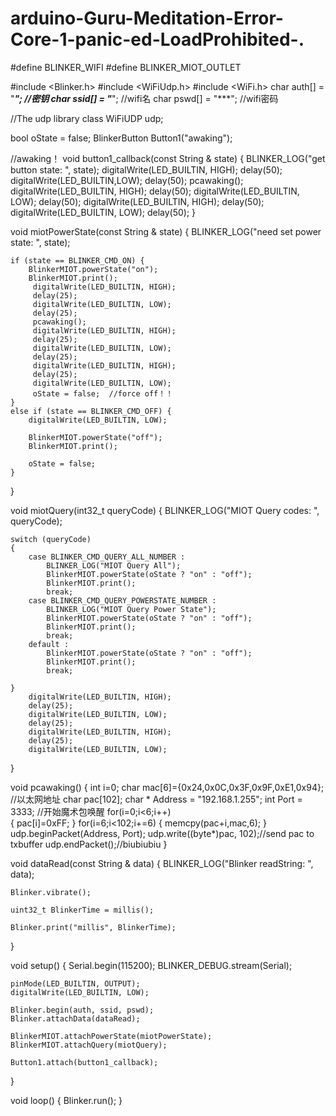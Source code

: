 # arduino-Guru-Meditation-Error-Core-1-panic-ed-LoadProhibited-.

#define BLINKER_WIFI
#define BLINKER_MIOT_OUTLET

#include <Blinker.h>
#include <WiFiUdp.h>
#include <WiFi.h>
char auth[] = "***"; //密钥
char ssid[] = "***"; //wifi名
char pswd[] = "***"; //wifi密码

//The udp library class
WiFiUDP udp;

bool oState = false;
BlinkerButton Button1("awaking");

//awaking！
void button1_callback(const String & state)
{
   BLINKER_LOG("get button state: ", state);
   digitalWrite(LED_BUILTIN, HIGH);
   delay(50);
   digitalWrite(LED_BUILTIN,LOW);
   delay(50);
   pcawaking();
   digitalWrite(LED_BUILTIN, HIGH);
   delay(50);
   digitalWrite(LED_BUILTIN, LOW);
   delay(50);
   digitalWrite(LED_BUILTIN, HIGH);
   delay(50);
   digitalWrite(LED_BUILTIN, LOW);
   delay(50);
}


void miotPowerState(const String & state)
{
    BLINKER_LOG("need set power state: ", state);

    if (state == BLINKER_CMD_ON) {
        BlinkerMIOT.powerState("on");
        BlinkerMIOT.print();
         digitalWrite(LED_BUILTIN, HIGH);
         delay(25);
         digitalWrite(LED_BUILTIN, LOW);
         delay(25);
         pcawaking();
         digitalWrite(LED_BUILTIN, HIGH);
         delay(25);
         digitalWrite(LED_BUILTIN, LOW);
         delay(25);
         digitalWrite(LED_BUILTIN, HIGH);
         delay(25);
         digitalWrite(LED_BUILTIN, LOW);
         oState = false;  //force off！！
    }
    else if (state == BLINKER_CMD_OFF) {
        digitalWrite(LED_BUILTIN, LOW);

        BlinkerMIOT.powerState("off");
        BlinkerMIOT.print();

        oState = false;
    }
}

void miotQuery(int32_t queryCode)
{
    BLINKER_LOG("MIOT Query codes: ", queryCode);

    switch (queryCode)
    {
        case BLINKER_CMD_QUERY_ALL_NUMBER :
            BLINKER_LOG("MIOT Query All");
            BlinkerMIOT.powerState(oState ? "on" : "off");
            BlinkerMIOT.print();
            break;
        case BLINKER_CMD_QUERY_POWERSTATE_NUMBER :
            BLINKER_LOG("MIOT Query Power State");
            BlinkerMIOT.powerState(oState ? "on" : "off");
            BlinkerMIOT.print();
            break;
        default :
            BlinkerMIOT.powerState(oState ? "on" : "off");
            BlinkerMIOT.print();
            break;
            
    }
        digitalWrite(LED_BUILTIN, HIGH);
        delay(25);
        digitalWrite(LED_BUILTIN, LOW);
        delay(25);
        digitalWrite(LED_BUILTIN, HIGH);
        delay(25);
        digitalWrite(LED_BUILTIN, LOW);
}

void pcawaking()
{
    int i=0;
    char mac[6]={0x24,0x0C,0x3F,0x9F,0xE1,0x94};    //以太网地址
    char pac[102];
    char * Address = "192.168.1.255";
    int Port = 3333;
                                                    //开始魔术包唤醒
    for(i=0;i<6;i++)  
    {
      pac[i]=0xFF;
    }
    for(i=6;i<102;i+=6)
    {
      memcpy(pac+i,mac,6);
    }
    udp.beginPacket(Address, Port);
    udp.write((byte*)pac, 102);//send pac to txbuffer
    udp.endPacket();//biubiubiu
}

void dataRead(const String & data)
{
    BLINKER_LOG("Blinker readString: ", data);

    Blinker.vibrate();
    
    uint32_t BlinkerTime = millis();
    
    Blinker.print("millis", BlinkerTime);
}

void setup()
{
    Serial.begin(115200);
    BLINKER_DEBUG.stream(Serial);

    pinMode(LED_BUILTIN, OUTPUT);
    digitalWrite(LED_BUILTIN, LOW);

    Blinker.begin(auth, ssid, pswd);
    Blinker.attachData(dataRead);
    
    BlinkerMIOT.attachPowerState(miotPowerState);
    BlinkerMIOT.attachQuery(miotQuery);

    Button1.attach(button1_callback);
}

void loop()
{
    Blinker.run();
}

